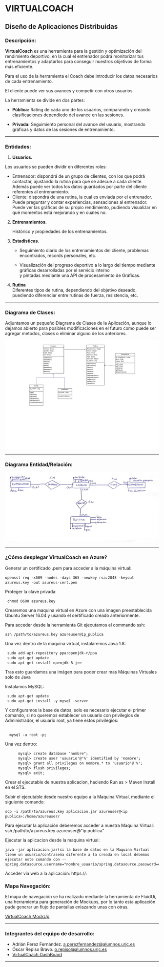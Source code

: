 ﻿
# VIRTUALCOACH
## Diseño de Aplicaciones Distribuidas  


### **Descripción:** 
  
  **VirtualCoach** es una herramienta para la gestión y optimización del rendimiento deportivo, en la cual el entrenador podrá monitorizar tus entrenamientos y adaptarlos para conseguir nuestros objetivos de forma más eficiente.

  Para el uso de la herramienta el Coach debe introducir los datos necesarios de cada entrenamiento.  

  El cliente puede ver sus avances y competir con otros usuarios.  

  La herramienta se divide en dos partes:   
    
  - **Pública:** Rating de cada uno de los usuarios, comparando y creando clasificaciones dependiedo del avance en las sesiones.
    
  - **Privada:** Seguimiento personal del avance del usuario, mostrando gráficas y datos de las sesiones de entrenamiento.
  

  - - -
### **Entidades:**
  
  1. **Usuarios.**    

  Los usuarios se pueden dividir en diferentes roles:  

   * Entrenador: dispondrá de un grupo de clientes, con los que podrá contactar, ajustando la rutina para que se adecue a cada cliente. Además puede ver todos los datos guardados por parte del cliente referentes al entrenamiento.
   * Cliente: dispondrá de una rutina, la cual es enviada por el entrenador. Puede preguntar y contar experiencias, sensaciones al entrenador. Puede ver las gráficas de su propio rendimiento, pudiendo visualizar en qué momentos está mejorando y en cuales no.


  2. **Entrenamientos.**  
    
      Histórico y propiedades  de los entrenamientos.

  3. **Estadisticas.**
      
      - Seguimiento diario de los entrenamientos del cliente, problemas encontrados, records personales, etc.  

      - Visualización del progreso deportivo a lo largo del tiempo mediante gráficas desarrolladas por el servicio interno  
       y pintadas mediante una API de procesamiento de Gráficas.  

  4.  **Rutina**  
      Diferentes tipos de rutina, dependiendo del objetivo deseado, puediendo diferenciar entre rutinas de fuerza, resistencia, etc.

  - - -
### **Diagrama de Clases:**  

  Adjuntamos un pequeño Diagrama de Clases de la Aplicación, aunque lo dejamos abierto para posibles modificaciones en el futuro como puede ser agregar metodos,
  clases o eliminar alguno de los anteriores.
  
  ![](imagenes/Diagrama.png "Diagrama")

  - - -
### **Diagrama Entidad/Relación:**

![](imagenes/Entidad_Relacion.png "Entidad_Relacion")
- - -
### **¿Cómo desplegar VirtualCoach en Azure?**

Generar un certificado .pem para acceder a la máquina virtual:
```
openssl req -x509 -nodes -days 365 -newkey rsa:2048 -keyout azureus.key -out azureus-cert.pem
```
Proteger la clave privada:
```
 chmod 0600 azureus.key
```
Crearemos una maquina virtual en Azure con una imagen preestablecida Ubuntu Server 16.04 y usando el certificado creado anteriormente.

Para acceder desde la herramienta Git ejecutamos el commando ssh:
```
ssh /path/to/azureus.key azureuser@ip_publica
```
Una vez dentro de la maquina virtual, instalaremos Java 1.8:
```
 sudo add-apt-repository ppa:openjdk-r/ppa
 sudo apt-get update
 sudo apt-get install openjdk-8-jre
```
Tras esto guardamos una imágen para poder crear mas Máquinas Virtuales solo de Java

Instalamos  MySQL:
```
 sudo apt-get update
 sudo apt-get install -y mysql -server
```
Y configuramos la base de datos, solo es necesario ejecutar el primer comando, si no queremos establecer un usuario con privilegios de Administrador, el usuario root, ya tiene estos privilegios:

```

  mysql -u root -p;

```

  Una vez dentro:
```
      mysql> create database "nombre";
      mysql> create user 'usuario'@'%' identified by 'nombre';
      mysql> grant all privileges on nombre.* to 'usuario'@'%';
      mysql> flush privileges;
      mysql> exit;
```
Crear el ejecutable de nuestra aplicacion, haciendo Run as > Maven Install en el STS.

Subir el ejecutable desde nuestro equipo a la Maquina Virtual, mediante el siguiente comando:
```
scp -i /path/to/azureus.key aplicacion.jar azureuser@<ip publica>:/home/azureuser/
```
Para ejecutar la aplicación deberemos acceder a nuestra Maquina Virtual:
ssh /path/to/azureus.key azureuser@"ip publica"

Ejecutar la aplicacion desde la maquina virtual:
```
java -jar aplicacion.jar(si la base de datos en la Maquina Virtual tiene un usuario/contraseña diferente a la creada en local debemos ejecutar este comando con --spring.datasource.username="nombre_usuario/spring.datasource.password=contraseña")
```
Acceder via web a la aplicación:
https://<ip publica>:<puerto publico>
### **Mapa Navegación:** 

El mapa de navegación se ha realizado mediante la herramienta de FluidUi, una herramienta para generación de Mockups, por lo tanto esta aplicación pude 
generar un flujo de pantallas enlazando unas con otras.

[VirtualCoach MockUp](https://marvelapp.com/50ihf00)
- - -
### **Integrantes del equipo de desarrollo:**

  - Adrián Pérez Fernández. [a.perezfernandez@alumnos.urjc.es](a.perezfernandez@alumnos.urjc.es)
  - Óscar Repiso Bravo. [o.repiso@alumnos.urjc.es](o.repiso@alumnos.urjc.es) 
  - [VirtualCoach DashBoard]( https://trello.com/b/UXnlMufa)

- - -